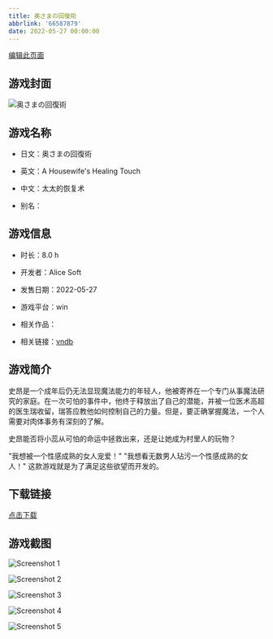 ```yaml
---
title: 奥さまの回復術
abbrlink: '66587879'
date: 2022-05-27 00:00:00
---
```

[编辑此页面](https://github.com/ACG-3/ADV3-source/blob/main/source/_posts/games/%E5%A5%A5%E3%81%95%E3%81%BE%E3%81%AE%E5%9B%9E%E5%BE%A9%E8%A1%93.md)

## 游戏封面

![奥さまの回復術](https%3A//pan.timero.xyz/onedrive/img_lib_001/%E5%A5%A5%E3%81%95%E3%81%BE%E3%81%AE%E5%9B%9E%E5%BE%A9%E8%A1%93_cover.avif)


## 游戏名称

- 日文：奥さまの回復術
- 英文：A Housewife's Healing Touch
- 中文：太太的恢复术

- 别名：


## 游戏信息

- 时长：8.0 h
- 开发者：Alice Soft
- 发售日期：2022-05-27
- 游戏平台：win
- 相关作品：

- 相关链接：[vndb](https://vndb.org/v35407)


## 游戏简介

史昂是一个成年后仍无法显现魔法能力的年轻人，他被寄养在一个专门从事魔法研究的家庭。在一次可怕的事件中，他终于释放出了自己的潜能，并被一位医术高超的医生瑞收留，瑞答应教他如何控制自己的力量。但是，要正确掌握魔法，一个人需要对肉体事务有深刻的了解。

史昂能否将小蕊从可怕的命运中拯救出来，还是让她成为村里人的玩物？

"我想被一个性感成熟的女人宠爱！"
"我想看无数男人玷污一个性感成熟的女人！"
这款游戏就是为了满足这些欲望而开发的。




## 下载链接

[点击下载](https://pan.timero.xyz/onedrive/adv_lib_001/%E5%A5%A5%E3%81%95%E3%81%BE%E3%81%AE%E5%9B%9E%E5%BE%A9%E8%A1%93)


## 游戏截图


![Screenshot 1](https%3A//pan.timero.xyz/onedrive/img_lib_001/%E5%A5%A5%E3%81%95%E3%81%BE%E3%81%AE%E5%9B%9E%E5%BE%A9%E8%A1%93_Screenshot_1.avif)

![Screenshot 2](https%3A//pan.timero.xyz/onedrive/img_lib_001/%E5%A5%A5%E3%81%95%E3%81%BE%E3%81%AE%E5%9B%9E%E5%BE%A9%E8%A1%93_Screenshot_2.avif)

![Screenshot 3](https%3A//pan.timero.xyz/onedrive/img_lib_001/%E5%A5%A5%E3%81%95%E3%81%BE%E3%81%AE%E5%9B%9E%E5%BE%A9%E8%A1%93_Screenshot_3.avif)

![Screenshot 4](https%3A//pan.timero.xyz/onedrive/img_lib_001/%E5%A5%A5%E3%81%95%E3%81%BE%E3%81%AE%E5%9B%9E%E5%BE%A9%E8%A1%93_Screenshot_4.avif)

![Screenshot 5](https%3A//pan.timero.xyz/onedrive/img_lib_001/%E5%A5%A5%E3%81%95%E3%81%BE%E3%81%AE%E5%9B%9E%E5%BE%A9%E8%A1%93_Screenshot_5.avif)


